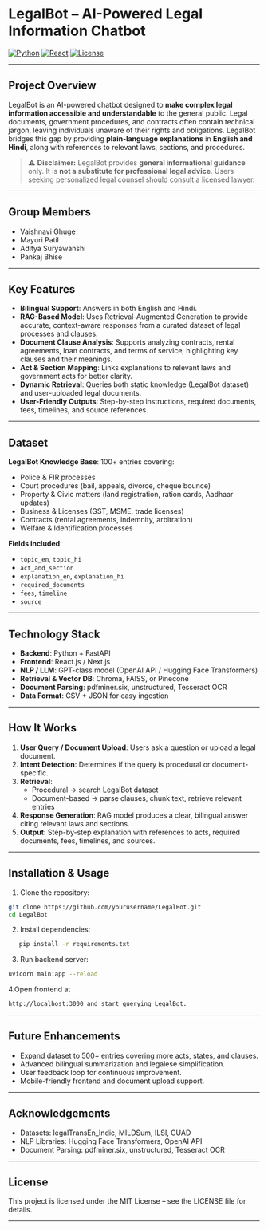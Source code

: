 # LegalBot – AI-Powered Legal Information Chatbot

[![Python](https://img.shields.io/badge/Python-3.11-blue)](https://www.python.org/)
[![React](https://img.shields.io/badge/React-18-blue)](https://reactjs.org/)
[![License](https://img.shields.io/badge/License-MIT-green)](LICENSE)

---

## **Project Overview**
LegalBot is an AI-powered chatbot designed to **make complex legal information accessible and understandable** to the general public. Legal documents, government procedures, and contracts often contain technical jargon, leaving individuals unaware of their rights and obligations. LegalBot bridges this gap by providing **plain-language explanations** in **English and Hindi**, along with references to relevant laws, sections, and procedures.

> ⚠️ **Disclaimer:** LegalBot provides **general informational guidance** only. It is **not a substitute for professional legal advice**. Users seeking personalized legal counsel should consult a licensed lawyer.

---

## **Group Members**
- Vaishnavi Ghuge 
- Mayuri Patil  
- Aditya Suryawanshi  
- Pankaj Bhise  

---

## **Key Features**
- **Bilingual Support**: Answers in both English and Hindi.
- **RAG-Based Model**: Uses Retrieval-Augmented Generation to provide accurate, context-aware responses from a curated dataset of legal processes and clauses.
- **Document Clause Analysis**: Supports analyzing contracts, rental agreements, loan contracts, and terms of service, highlighting key clauses and their meanings.
- **Act & Section Mapping**: Links explanations to relevant laws and government acts for better clarity.
- **Dynamic Retrieval**: Queries both static knowledge (LegalBot dataset) and user-uploaded legal documents.
- **User-Friendly Outputs**: Step-by-step instructions, required documents, fees, timelines, and source references.

---

## **Dataset**
**LegalBot Knowledge Base**: 100+ entries covering:

- Police & FIR processes
- Court procedures (bail, appeals, divorce, cheque bounce)
- Property & Civic matters (land registration, ration cards, Aadhaar updates)
- Business & Licenses (GST, MSME, trade licenses)
- Contracts (rental agreements, indemnity, arbitration)
- Welfare & Identification processes

**Fields included**:

- `topic_en`, `topic_hi`
- `act_and_section`
- `explanation_en`, `explanation_hi`
- `required_documents`
- `fees`, `timeline`
- `source`

---

## **Technology Stack**
- **Backend**: Python + FastAPI  
- **Frontend**: React.js / Next.js  
- **NLP / LLM**: GPT-class model (OpenAI API / Hugging Face Transformers)  
- **Retrieval & Vector DB**: Chroma, FAISS, or Pinecone  
- **Document Parsing**: pdfminer.six, unstructured, Tesseract OCR  
- **Data Format**: CSV + JSON for easy ingestion  

---

## **How It Works**
1. **User Query / Document Upload**: Users ask a question or upload a legal document.  
2. **Intent Detection**: Determines if the query is procedural or document-specific.  
3. **Retrieval**: 
   - Procedural → search LegalBot dataset  
   - Document-based → parse clauses, chunk text, retrieve relevant entries  
4. **Response Generation**: RAG model produces a clear, bilingual answer citing relevant laws and sections.  
5. **Output**: Step-by-step explanation with references to acts, required documents, fees, timelines, and sources.  

---

## **Installation & Usage**
1. Clone the repository:
```bash
git clone https://github.com/yourusername/LegalBot.git
cd LegalBot
```
2. Install dependencies:
```bash
   pip install -r requirements.txt
```
3. Run backend server:
```bash
uvicorn main:app --reload
```
4.Open frontend at 
```bash
http://localhost:3000 and start querying LegalBot.
```
---
## Future Enhancements
- Expand dataset to 500+ entries covering more acts, states, and clauses.
- Advanced bilingual summarization and legalese simplification.
- User feedback loop for continuous improvement.
- Mobile-friendly frontend and document upload support.
---
## Acknowledgements
- Datasets: legalTransEn_Indic, MILDSum, ILSI, CUAD
- NLP Libraries: Hugging Face Transformers, OpenAI API
- Document Parsing: pdfminer.six, unstructured, Tesseract OCR

---
## License

This project is licensed under the MIT License – see the LICENSE file for details.

---
